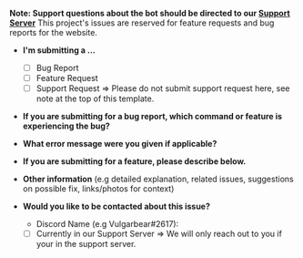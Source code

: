 <!-- Please respond N/A to any sections that are not applicable to your submission -->

**Note: Support questions about the bot should be directed to our [Support Server](https://top.gg/servers/540671346728763392/join)** This project's issues are reserved for feature requests and bug reports for the website.

* **I'm submitting a ...**
  - [ ] Bug Report
  - [ ] Feature Request
  - [ ] Support Request => Please do not submit support request here, see note at the top of this template.

* **If you are submitting for a bug report, which command or feature is experiencing the bug?**

* **What error message were you given if applicable?**

* **If you are submitting for a feature, please describe below.**

* **Other information** (e.g detailed explanation, related issues, suggestions on possible fix, links/photos for context)

* **Would you like to be contacted about this issue?**
  - Discord Name (e.g Vulgarbear#2617):
  - [ ] Currently in our Support Server => We will only reach out to you if your in the support server.